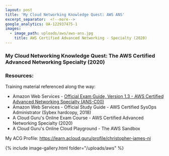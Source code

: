 ```yaml
---
layout: post
title: 'My Cloud Networking Knowledge Quest: AWS ANS'
excerpt_separator:  <!--more-->
google_analytics: UA-122937475-1
images:
  - image_path: uploads/aws/aws-ans.jpg
    title: AWS Certified Advanced Networking - Specialty (2020)
---
```


### My Cloud Networking Knowledge Quest: The AWS Certified Advanced Networking Specialty (2020)

### Resources:

Training material referenced along the way:

- Amazon Web Services - [Official Exam Guide, Version 1.3 - AWS Certified Advanced Networking Specialty (ANS-C00)](https://github.com/cjamesni/cjamesni.github.io/blob/master/AWS-Certified-Advanced-Networking-Specialty_Exam-Guide.pdf)
- Amazon Web Services - Official Study Guide - AWS Certified SysOps Administrator (Sybex hardcopy, 2018)
- A Cloud Guru's Online Exam Course - AWS Certified Advanced Networking Specialty (2020)
- A Cloud Guru's Online Cloud Playground  - The AWS Sandbox


My ACG Profile: <a href="https://learn.acloud.guru/profile/christopher-james-ni">https://learn.acloud.guru/profile/christopher-james-ni</a>

{% include image-gallery.html folder="/uploads/aws" %}
